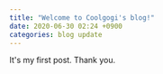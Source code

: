 ```yaml
---
title: "Welcome to Coolgogi's blog!"
date: 2020-06-30 02:24 +0900
categories: blog update
---
```

It's my first post. Thank you.
